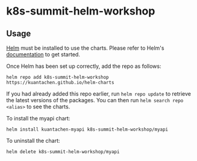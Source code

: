 # k8s-summit-helm-workshop
## Usage

[Helm](https://helm.sh) must be installed to use the charts.  Please refer to
Helm's [documentation](https://helm.sh/docs) to get started.

Once Helm has been set up correctly, add the repo as follows:

    helm repo add k8s-summit-helm-workshop https://kuantachen.github.io/helm-charts

If you had already added this repo earlier, run `helm repo update` to retrieve the latest versions of the packages.  You can then run `helm search repo <alias>` to see the charts.

To install the myapi chart:

    helm install kuantachen-myapi k8s-summit-helm-workshop/myapi

To uninstall the chart:

    helm delete k8s-summit-helm-workshop/myapi
